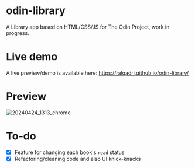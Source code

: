 # odin-library
A Library app based on HTML/CSS/JS for The Odin Project, work in progress.

# Live demo
A live preview/demo is available here: https://ralqadri.github.io/odin-library/

# Preview
![20240424_1313_chrome](https://github.com/ralqadri/odin-library/assets/57430190/ee6ae8b6-cd3b-4156-a42e-d27409ecb8a8)

# To-do
- [x] Feature for changing each book's `read` status
- [x] Refactoring/cleaning code and also UI knick-knacks
